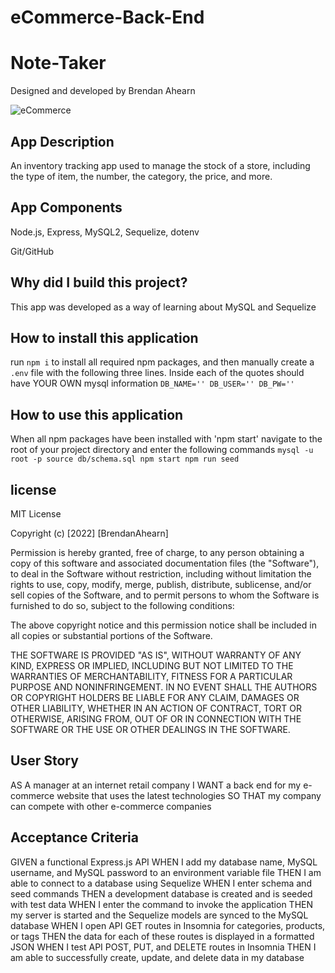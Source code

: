 # eCommerce-Back-End

# Note-Taker

Designed and developed by Brendan Ahearn

![eCommerce]()
## App Description
An inventory tracking app used to manage the stock of a store, including the type of item, the number, the category, the price, and more.

## App Components

Node.js,
Express,
MySQL2,
Sequelize,
dotenv

Git/GitHub
## Why did I build this project?
This app was developed as a way of learning about MySQL and Sequelize

## How to install this application
run `npm i` to install all required npm packages, and then manually create a `.env` file with the following three lines. Inside each of the quotes should have YOUR OWN mysql information 
`DB_NAME=''
DB_USER=''
DB_PW=''
`
## How to use this application
When all npm packages have been installed with 'npm start' navigate to the root of your project directory and enter the following commands
`mysql -u root -p
source db/schema.sql
npm start
npm run seed`

## license
MIT License

Copyright (c) [2022] [BrendanAhearn]

Permission is hereby granted, free of charge, to any person obtaining a copy of this software and associated documentation files (the "Software"), to deal in the Software without restriction, including without limitation the rights to use, copy, modify, merge, publish, distribute, sublicense, and/or sell copies of the Software, and to permit persons to whom the Software is furnished to do so, subject to the following conditions:

The above copyright notice and this permission notice shall be included in all copies or substantial portions of the Software.

THE SOFTWARE IS PROVIDED "AS IS", WITHOUT WARRANTY OF ANY KIND, EXPRESS OR IMPLIED, INCLUDING BUT NOT LIMITED TO THE WARRANTIES OF MERCHANTABILITY, FITNESS FOR A PARTICULAR PURPOSE AND NONINFRINGEMENT. IN NO EVENT SHALL THE AUTHORS OR COPYRIGHT HOLDERS BE LIABLE FOR ANY CLAIM, DAMAGES OR OTHER LIABILITY, WHETHER IN AN ACTION OF CONTRACT, TORT OR OTHERWISE, ARISING FROM, OUT OF OR IN CONNECTION WITH THE SOFTWARE OR THE USE OR OTHER DEALINGS IN THE SOFTWARE.

## User Story
AS A manager at an internet retail company
I WANT a back end for my e-commerce website that uses the latest technologies
SO THAT my company can compete with other e-commerce companies

## Acceptance Criteria
GIVEN a functional Express.js API
WHEN I add my database name, MySQL username, and MySQL password to an environment variable file
THEN I am able to connect to a database using Sequelize
WHEN I enter schema and seed commands
THEN a development database is created and is seeded with test data
WHEN I enter the command to invoke the application
THEN my server is started and the Sequelize models are synced to the MySQL database
WHEN I open API GET routes in Insomnia for categories, products, or tags
THEN the data for each of these routes is displayed in a formatted JSON
WHEN I test API POST, PUT, and DELETE routes in Insomnia
THEN I am able to successfully create, update, and delete data in my database
